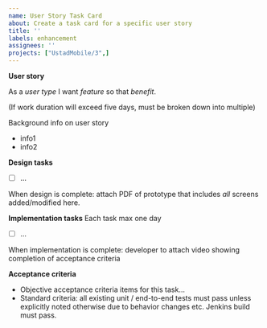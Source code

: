 ```yaml
---
name: User Story Task Card
about: Create a task card for a specific user story 
title: ''
labels: enhancement
assignees: ''
projects: ["UstadMobile/3",]
---
```


**User story**

As a _user type_ I want _feature_ so that _benefit_.

(If work duration will exceed five days, must be broken down into multiple)

Background info on user story
* info1
* info2

**Design tasks** 

- [ ]  ...

When design is complete: attach PDF of prototype that includes _all_ screens added/modified here.


**Implementation tasks**
Each task max one day

- [ ]  ...


When implementation is complete: developer to attach video showing completion of acceptance criteria

**Acceptance criteria**

* Objective acceptance criteria items for this task...
* Standard criteria: all existing unit / end-to-end tests must pass unless explicitly noted otherwise due to behavior changes etc. Jenkins build must pass.

